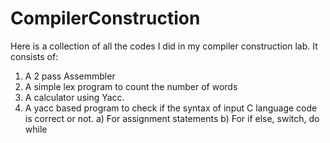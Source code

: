 # CompilerConstruction

Here is a collection of all the codes I did in my compiler construction lab. It consists of:

1. A 2 pass Assemmbler
2. A simple lex program to count the number of words
3. A calculator using Yacc.
4. A yacc based program to check if the syntax of input C language code is correct or not.
 a) For assignment statements
 b) For if else, switch, do while
